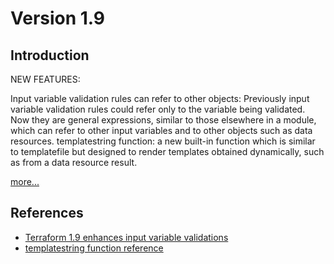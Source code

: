 # Version 1.9

## Introduction

NEW FEATURES:

Input variable validation rules can refer to other objects: Previously input variable validation rules could refer only to the variable being validated. Now they are general expressions, similar to those elsewhere in a module, which can refer to other input variables and to other objects such as data resources.
templatestring function: a new built-in function which is similar to templatefile but designed to render templates obtained dynamically, such as from a data resource result.

[more...](https://github.com/hashicorp/terraform/releases)

## References

- [Terraform 1.9 enhances input variable validations](https://www.hashicorp.com/blog/terraform-1-9-enhances-input-variable-validations)
- [templatestring function reference](https://developer.hashicorp.com/terraform/language/functions/templatestring)
